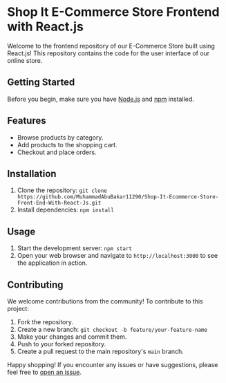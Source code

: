 # Shop It E-Commerce Store Frontend with React.js

Welcome to the frontend repository of our E-Commerce Store built using React.js! This repository contains the code for the user interface of our online store.

## Getting Started

Before you begin, make sure you have [Node.js](https://nodejs.org/) and [npm](https://www.npmjs.com/) installed.

## Features

- Browse products by category.
- Add products to the shopping cart.
- Checkout and place orders.

## Installation

1. Clone the repository: `git clone https://github.com/MuhammadAbuBakar11290/Shop-It-Ecommerce-Store-Front-End-With-React-Js.git`
2. Install dependencies: `npm install`

## Usage

1. Start the development server: `npm start`
2. Open your web browser and navigate to `http://localhost:3000` to see the application in action.

## Contributing

We welcome contributions from the community! To contribute to this project:

1. Fork the repository.
2. Create a new branch: `git checkout -b feature/your-feature-name`
3. Make your changes and commit them.
4. Push to your forked repository.
5. Create a pull request to the main repository's `main` branch.

Happy shopping! If you encounter any issues or have suggestions, please feel free to [open an issue](https://github.com/MuhammadAbuBakar11290/Shop-It-Ecommerce-Store-Front-End-With-React-Js/issues).
